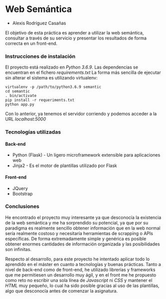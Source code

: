 # Web Semántica
* Alexis Rodríguez Casañas

El objetivo de esta práctica es aprender a utilizar la web semántica, consultar a través de su servicio y presentar los resultados de forma
correcta en un front-end.

### Instrucciones de instalación
El proyecto está realizado en *Python 3.6.9*. Las dependencias se encuentran en el fichero *requirements.txt*
La forma más sencilla de ejecutar sin alterar el sistema es utilizando virtualenv:
```
virtualenv -p /path/to/python3.6.9 semantic
cd semantic
. bin/activate
pip install -r requeriments.txt
python app.py
```
Con lo anterior, ya tenemos el servidor corriendo y podemos acceder a la URL *localhost:5000*

### Tecnologías utilizadas

#### Back-end
* Python (Flask) - Un ligero microframework extensible para aplicaciones web
* Jinja2 - Es el motor de plantillas utilizado por Flask

#### Front-end
* JQuery
* Bootstrap

### Conclusiones
He encontrado el proyecto muy interesante ya que desconocía la existencia de la web semántica y me ha sorprendido su potencial, ya que
por su paradigma es realmente sencillo obtener información que en la web normal sería realmente costoso y necesitaría herramientas de scrapping
o APIs específicas. De forma extremadamente simple y genérica es posible obtener enormes cantidades de información organizada y las posibilidades
son infinitas.

Respecto al desarrollo, para este proyecto he intentado aplicar todo lo aprendido en el máster en cuanto a tecnologías y buenas prácticas.
Tanto a nivel de back-end como de front-end, he utilizado librerías y frameworks que me permitiesen un desarrollo muy ágil, y
en el front me he propuesto como reto no escribir una sola línea de *Javascript* ni *CSS* y mantener el *HTML* muy pequeño, lo
cual ha sido posible gracias al uso de las plantillas, algo que desconocía antes de comenzar la asignatura.
